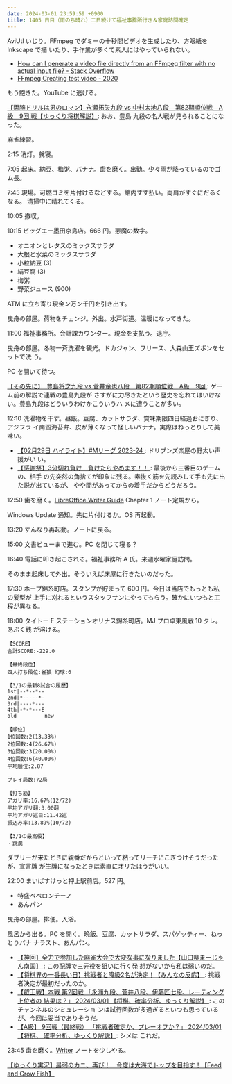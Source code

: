 ```yaml
---
date: 2024-03-01 23:59:59 +0900
title: 1405 日目（雨のち晴れ）二日続けて福祉事務所行き＆家庭訪問確定
---
```


AviUtl いじり。FFmpeg でダミーの十秒間ビデオを生成したり、方眼紙を Inkscape で描
いたり、手作業が多くて素人にはやっていられない。

* [How can I generate a video file directly from an FFmpeg filter with no actual
  input file? - Stack Overflow](https://stackoverflow.com/questions/11640458/how-can-i-generate-a-video-file-directly-from-an-ffmpeg-filter-with-no-actual-in)
* [FFmpeg Creating test video - 2020
  ](https://www.bogotobogo.com/FFMpeg/ffmpeg_video_test_patterns_src.php)

もう飽きた。YouTube に逃げる。

[【両腕ドリルは男のロマン】永瀬拓矢九段 vs 中村太地八段　第82期順位戦　A級　9回
戦【ゆっくり将棋解説】](https://www.youtube.com/watch?v=IiZMYUkFGuo): おお、豊島
九段の名人戦が見られることになった。

麻雀練習。

2:15 消灯。就寝。

7:05 起床。納豆、梅粥、バナナ。歯を磨く。出勤。少々雨が降っているのでゴム長。

7:45 現場。可燃ゴミを片付けるなどする。館内すす払い。両肩がすぐにだるくなる。
清掃中に晴れてくる。

10:05 撤収。

10:15 ビッグエー墨田京島店。666 円。悪魔の数字。

* オニオンとレタスのミックスサラダ
* 大根と水菜のミックスサラダ
* 小粒納豆 (3)
* 絹豆腐 (3)
* 梅粥
* 野菜ジュース (900)

ATM に立ち寄り現金ン万ン千円を引き出す。

曳舟の部屋。荷物をチェンジ。外出。水戸街道。温暖になってきた。

11:00 福祉事務所。会計課カウンター。現金を支払う。退庁。

曳舟の部屋。冬物一斉洗濯を観光。ドカジャン、フリース、大森山王ズボンをセットで洗
う。

PC を開いて待つ。

[【その先に】　豊島将之九段 vs 菅井竜也八段　第82期順位戦　A級　9回
](https://www.youtube.com/watch?v=VLhAGbSHG1A): ゲーム前の解説で連戦の豊島九段が
さすがに力尽きたという歴史を忘れてはいけない。豊島九段はどういうわけかこういうハ
メに遭うことが多い。

12:10 洗濯物を干す。昼飯。豆腐、カットサラダ、賞味期限四日経過おにぎり、アジフラ
イ南蛮海苔弁、皮が薄くなって怪しいバナナ。実際はねっとりして美味い。

* [【02月29日 ハイライト】#Mリーグ 2023-24
  ](https://www.youtube.com/watch?v=4aHU1nc33vs): ドリブンズ楽屋の野太い声援がい
  い。
* [【感謝祭】3分切れ負け　負けたらやめます！！
  ](https://www.youtube.com/watch?v=cne-sQ8Ry3Y): 最後から三番目のゲームの、相手
  の先突然の角捨てが印象に残る。素抜く筋を先読みして手も先に出た説が出ているが、
  やや間があってからの着手だからどうだろう。

12:50 歯を磨く。[LibreOffice Writer Guide][Writer] Chapter 1 ノート定規から。

Windows Update 通知。先に片付けるか。OS 再起動。

13:20 すんなり再起動。ノートに戻る。

15:00 文書ビューまで進む。PC を閉じて寝る？

16:40 電話に叩き起こされる。福祉事務所 A 氏。来週水曜家庭訪問。

そのまま起床して外出。そういえば床屋に行きたいのだった。

17:30 ホープ錦糸町店。スタンプが貯まって 600 円。今日は当店でもっとも私の髪型が
上手に刈れるというスタッフサンにやってもらう。確かにいつもと工程が異なる。

18:00 タイトー F ステーションオリナス錦糸町店。MJ プロ卓東風戦 10 クレ。あぶく銭
が溶ける。

```text
【SCORE】
合計SCORE:-229.0

【最終段位】
四人打ち段位:雀狼 幻球:6

【3/1の最新8試合の履歴】
1st|--*--*--
2nd|*-----*-
3rd|----*---
4th|-*-*---E
old         new

【順位】
1位回数:2(13.33%)
2位回数:4(26.67%)
3位回数:3(20.00%)
4位回数:6(40.00%)
平均順位:2.87

プレイ局数:72局

【打ち筋】
アガリ率:16.67%(12/72)
平均アガリ翻:3.00翻
平均アガリ巡目:11.42巡
振込み率:13.89%(10/72)

【3/1の最高役】
・跳満
```

ダブリーが来たときに親番だからといって粘ってリーチにこぎつけそうだったが、宣言牌
が生牌になったときは素直にオリたほうがいい。

22:00 まいばすけっと押上駅前店。527 円。

* 特盛ペペロンチーノ
* あんパン

曳舟の部屋。排便。入浴。

風呂から出る。PC を開く。晩飯。豆腐、カットサラダ、スパゲッティー、ねっとりバナ
ナラスト、あんパン。

* [【神回】全力で参加した麻雀大会で大変な事になりました【山口県まーじゃん南国】
  ](https://www.youtube.com/watch?v=BZX1U4nw4QQ): この配牌で三元役を狙いに行く発
  想がないから私は弱いのだ。
* [【将棋界の一番長い日】挑戦者と降級2名が決定！【みんなの反応】
  ](https://www.youtube.com/watch?v=AX2bTyCkVWw): 挑戦者決定が最初だったのか。
* [【叡王戦】本戦 第2回戦 「永瀬九段、菅井八段、伊藤匠七段、レーティング上位者の
  結果は？」 2024/03/01 【将棋、確率分析、ゆっくり解説】
  ](https://www.youtube.com/watch?v=fAez5crHPUA): このチャンネルのシミュレーショ
  ンは試行回数が多過ぎるといつも思っているが、今回は妥当でありそうだ。
* [【A級】 9回戦（最終戦） 「挑戦者確定か、プレーオフか？」 2024/03/01 【将棋、
  確率分析、ゆっくり解説】](https://www.youtube.com/watch?v=7PIWOO7v23w): シメは
  これだ。

23:45 歯を磨く。[Writer] ノートを少しやる。

[【ゆっくり実況】最弱のカニ、再び！　今度は大海でトップを目指す！【Feed and Grow
Fish】](https://www.youtube.com/watch?v=abLGP4Z5tVY)

[Writer]: https://documentation.libreoffice.org/en/english-documentation/writer/
